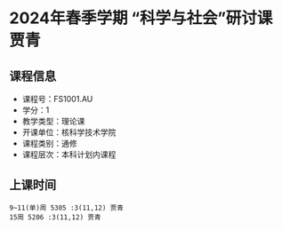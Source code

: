 # 2024年春季学期 “科学与社会”研讨课 贾青






## 课程信息

- 课程号：FS1001.AU
- 学分：1
- 教学类型：理论课
- 开课单位：核科学技术学院
- 课程类别：通修
- 课程层次：本科计划内课程

## 上课时间

```
9~11(单)周 5305 :3(11,12) 贾青
15周 5206 :3(11,12) 贾青
```

